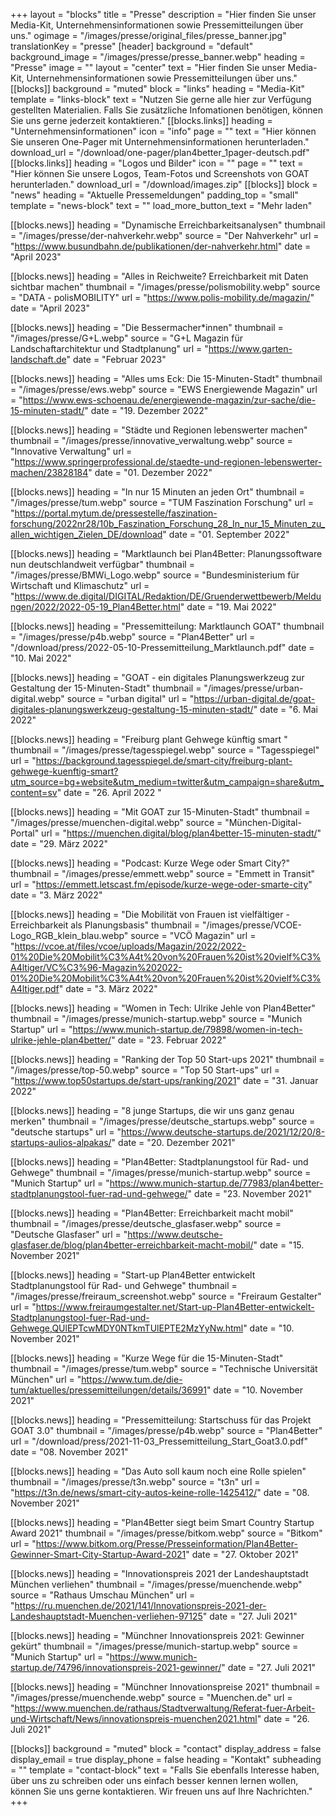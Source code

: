 +++
layout = "blocks"
title = "Presse"
description = "Hier finden Sie unser Media-Kit, Unternehmensinformationen sowie Pressemitteilungen über uns."
ogimage = "/images/presse/original_files/presse_banner.jpg"
translationKey = "presse"
[header]
background = "default"
background_image = "/images/presse/presse_banner.webp"
heading = "Presse"
image = ""
layout = "center"
text = "Hier finden Sie unser Media-Kit, Unternehmensinformationen sowie Pressemitteilungen über uns."
[[blocks]]
background = "muted"
block = "links"
heading = "Media-Kit"
template = "links-block"
text = "Nutzen Sie gerne alle hier zur Verfügung gestellten Materialien. Falls Sie zusätzliche Infomationen benötigen, können Sie uns gerne jederzeit kontaktieren."
[[blocks.links]]
heading = "Unternehmensinformationen"
icon = "info"
page = ""
text = "Hier können Sie unseren One-Pager mit Unternehmensinformationen herunterladen."
download_url = "/download/one-pager/plan4better_1pager-deutsch.pdf"
[[blocks.links]]
heading = "Logos und Bilder"
icon = ""
page = ""
text = "Hier können Sie unsere Logos, Team-Fotos und Screenshots von GOAT herunterladen."
download_url = "/download/images.zip"
[[blocks]]
block = "news"
heading = "Aktuelle Pressemeldungen"
padding_top = "small"
template = "news-block"
text = ""
load_more_button_text = "Mehr laden"

[[blocks.news]]
heading = "Dynamische Erreichbarkeitsanalysen"
thumbnail = "/images/presse/der-nahverkehr.webp"
source = "Der Nahverkehr"
url = "https://www.busundbahn.de/publikationen/der-nahverkehr.html"
date = "April 2023"

[[blocks.news]]
heading = "Alles in Reichweite? Erreichbarkeit mit Daten sichtbar machen"
thumbnail = "/images/presse/polismobility.webp"
source = "DATA - polisMOBILITY"
url = "https://www.polis-mobility.de/magazin/"
date = "April 2023"

[[blocks.news]]
heading = "Die Bessermacher*innen"
thumbnail = "/images/presse/G+L.webp"
source = "G+L Magazin für Landschaftarchitektur und Stadtplanung"
url = "https://www.garten-landschaft.de"
date = "Februar 2023"

[[blocks.news]]
heading = "Alles ums Eck: Die 15-Minuten-Stadt"
thumbnail = "/images/presse/ews.webp"
source = "EWS Energiewende Magazin"
url = "https://www.ews-schoenau.de/energiewende-magazin/zur-sache/die-15-minuten-stadt/"
date = "19. Dezember 2022"

[[blocks.news]]
heading = "Städte und Regionen lebenswerter machen"
thumbnail = "/images/presse/innovative_verwaltung.webp"
source = "Innovative Verwaltung"
url = "https://www.springerprofessional.de/staedte-und-regionen-lebenswerter-machen/23828184"
date = "01. Dezember 2022"

[[blocks.news]]
heading = "In nur 15 Minuten an jeden Ort"
thumbnail = "/images/presse/tum.webp"
source = "TUM Faszination Forschung"
url = "https://portal.mytum.de/pressestelle/faszination-forschung/2022nr28/10b_Faszination_Forschung_28_In_nur_15_Minuten_zu_allen_wichtigen_Zielen_DE/download"
date = "01. September 2022"

[[blocks.news]]
heading = "Marktlaunch bei Plan4Better: Planungssoftware nun deutschlandweit verfügbar"
thumbnail = "/images/presse/BMWi_Logo.webp"
source = "Bundesministerium für Wirtschaft und Klimaschutz"
url = "https://www.de.digital/DIGITAL/Redaktion/DE/Gruenderwettbewerb/Meldungen/2022/2022-05-19_Plan4Better.html"
date = "19. Mai 2022"

[[blocks.news]]
heading = "Pressemitteilung: Marktlaunch GOAT"
thumbnail = "/images/presse/p4b.webp"
source = "Plan4Better"
url = "/download/press/2022-05-10-Pressemitteilung_Marktlaunch.pdf"
date = "10. Mai 2022"

[[blocks.news]]
heading = "GOAT - ein digitales Planungswerkzeug zur Gestaltung der 15-Minuten-Stadt"
thumbnail = "/images/presse/urban-digital.webp"
source = "urban digital"
url = "https://urban-digital.de/goat-digitales-planungswerkzeug-gestaltung-15-minuten-stadt/"
date = "6. Mai 2022"

[[blocks.news]]
heading = "Freiburg plant Gehwege künftig smart "
thumbnail = "/images/presse/tagesspiegel.webp"
source = "Tagesspiegel"
url = "https://background.tagesspiegel.de/smart-city/freiburg-plant-gehwege-kuenftig-smart?utm_source=bg+website&utm_medium=twitter&utm_campaign=share&utm_content=sv"
date = "26. April 2022 "

[[blocks.news]]
heading = "Mit GOAT zur 15-Minuten-Stadt"
thumbnail = "/images/presse/muenchen-digital.webp"
source = "München-Digital-Portal"
url = "https://muenchen.digital/blog/plan4better-15-minuten-stadt/"
date = "29. März 2022"

[[blocks.news]]
heading = "Podcast: Kurze Wege oder Smart City?"
thumbnail = "/images/presse/emmett.webp"
source = "Emmett in Transit"
url = "https://emmett.letscast.fm/episode/kurze-wege-oder-smarte-city"
date = "3. März 2022"

[[blocks.news]]
heading = "Die Mobilität von Frauen ist vielfältiger - Erreichbarkeit als Planungsbasis"
thumbnail = "/images/presse/VCOE-Logo_RGB_klein_blau.webp"
source = "VCÖ Magazin"
url = "https://vcoe.at/files/vcoe/uploads/Magazin/2022/2022-01%20Die%20Mobilit%C3%A4t%20von%20Frauen%20ist%20vielf%C3%A4ltiger/VC%C3%96-Magazin%202022-01%20Die%20Mobilit%C3%A4t%20von%20Frauen%20ist%20vielf%C3%A4ltiger.pdf"
date = "3. März 2022"

[[blocks.news]]
heading = "Women in Tech: Ulrike Jehle von Plan4Better"
thumbnail = "/images/presse/munich-startup.webp"
source = "Munich Startup"
url = "https://www.munich-startup.de/79898/women-in-tech-ulrike-jehle-plan4better/"
date = "23. Februar 2022"

[[blocks.news]]
heading = "Ranking der Top 50 Start-ups 2021"
thumbnail = "/images/presse/top-50.webp"
source = "Top 50 Start-ups"
url = "https://www.top50startups.de/start-ups/ranking/2021"
date = "31. Januar 2022"

[[blocks.news]]
heading = "8 junge Startups, die wir uns ganz genau merken"
thumbnail = "/images/presse/deutsche_startups.webp"
source = "deutsche startups"
url = "https://www.deutsche-startups.de/2021/12/20/8-startups-aulios-alpakas/"
date = "20. Dezember 2021"

[[blocks.news]]
heading = "Plan4Better: Stadtplanungstool für Rad- und Gehwege"
thumbnail = "/images/presse/munich-startup.webp"
source = "Munich Startup"
url = "https://www.munich-startup.de/77983/plan4better-stadtplanungstool-fuer-rad-und-gehwege/"
date = "23. November 2021"

[[blocks.news]]
heading = "Plan4Better: Erreichbarkeit macht mobil"
thumbnail = "/images/presse/deutsche_glasfaser.webp"
source = "Deutsche Glasfaser"
url = "https://www.deutsche-glasfaser.de/blog/plan4better-erreichbarkeit-macht-mobil/"
date = "15. November 2021"

[[blocks.news]]
heading = "Start-up Plan4Better entwickelt Stadtplanungstool für Rad- und Gehwege"
thumbnail = "/images/presse/freiraum_screenshot.webp"
source = "Freiraum Gestalter"
url = "https://www.freiraumgestalter.net/Start-up-Plan4Better-entwickelt-Stadtplanungstool-fuer-Rad-und-Gehwege,QUlEPTcwMDY0NTkmTUlEPTE2MzYyNw.html"
date = "10. November 2021"

[[blocks.news]]
heading = "Kurze Wege für die 15-Minuten-Stadt"
thumbnail = "/images/presse/tum.webp"
source = "Technische Universität München"
url = "https://www.tum.de/die-tum/aktuelles/pressemitteilungen/details/36991"
date = "10. November 2021"

[[blocks.news]]
heading = "Pressemitteilung: Startschuss für das Projekt GOAT 3.0"
thumbnail = "/images/presse/p4b.webp"
source = "Plan4Better"
url = "/download/press/2021-11-03_Pressemitteilung_Start_Goat3.0.pdf"
date = "08. November 2021"

[[blocks.news]]
heading = "Das Auto soll kaum noch eine Rolle spielen"
thumbnail = "/images/presse/t3n.webp"
source = "t3n"
url = "https://t3n.de/news/smart-city-autos-keine-rolle-1425412/"
date = "08. November 2021"

[[blocks.news]]
heading = "Plan4Better siegt beim Smart Country Startup Award 2021"
thumbnail = "/images/presse/bitkom.webp"
source = "Bitkom"
url = "https://www.bitkom.org/Presse/Presseinformation/Plan4Better-Gewinner-Smart-City-Startup-Award-2021"
date = "27. Oktober 2021"

[[blocks.news]]
heading = "Innovationspreis 2021 der Landeshauptstadt München verliehen"
thumbnail = "/images/presse/muenchende.webp"
source = "Rathaus Umschau München"
url = "https://ru.muenchen.de/2021/141/Innovationspreis-2021-der-Landeshauptstadt-Muenchen-verliehen-97125"
date = "27. Juli 2021"

[[blocks.news]]
heading = "Münchner Innovationspreis 2021: Gewinner gekürt"
thumbnail = "/images/presse/munich-startup.webp"
source = "Munich Startup"
url = "https://www.munich-startup.de/74796/innovationspreis-2021-gewinner/"
date = "27. Juli 2021"

[[blocks.news]]
heading = "Münchner Innovationspreise 2021"
thumbnail = "/images/presse/muenchende.webp"
source = "Muenchen.de"
url = "https://www.muenchen.de/rathaus/Stadtverwaltung/Referat-fuer-Arbeit-und-Wirtschaft/News/innovationspreis-muenchen2021.html"
date = "26. Juli 2021"


[[blocks]]
background = "muted"
block = "contact"
display_address = false
display_email = true
display_phone = false
heading = "Kontakt"
subheading = ""
template = "contact-block"
text = "Falls Sie ebenfalls Interesse haben, über uns zu schreiben oder uns einfach besser kennen lernen wollen, können Sie uns gerne kontaktieren. Wir freuen uns auf Ihre Nachrichten."
+++




